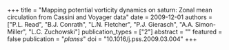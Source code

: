 +++
title = "Mapping potential vorticity dynamics on saturn: Zonal mean circulation from Cassini and Voyager data"
date = 2009-12-01
authors = ["P.L. Read", "B.J. Conrath", "L.N. Fletcher", "P.J. Gierasch", "A.A. Simon-Miller", "L.C. Zuchowski"]
publication_types = ["2"]
abstract = ""
featured = false
publication = "*planss*"
doi = "10.1016/j.pss.2009.03.004"
+++

